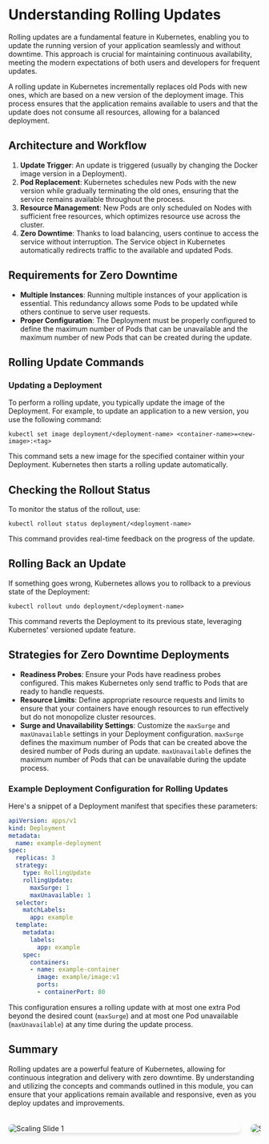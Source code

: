 # Understanding Rolling Updates

Rolling updates are a fundamental feature in Kubernetes, enabling you to update the running version of your application seamlessly and without downtime. This approach is crucial for maintaining continuous availability, meeting the modern expectations of both users and developers for frequent updates.

A rolling update in Kubernetes incrementally replaces old Pods with new ones, which are based on a new version of the deployment image. This process ensures that the application remains available to users and that the update does not consume all resources, allowing for a balanced deployment.

## Architecture and Workflow

1. **Update Trigger**: An update is triggered (usually by changing the Docker image version in a Deployment).
2. **Pod Replacement**: Kubernetes schedules new Pods with the new version while gradually terminating the old ones, ensuring that the service remains available throughout the process.
3. **Resource Management**: New Pods are only scheduled on Nodes with sufficient free resources, which optimizes resource use across the cluster.
4. **Zero Downtime**: Thanks to load balancing, users continue to access the service without interruption. The Service object in Kubernetes automatically redirects traffic to the available and updated Pods.

## Requirements for Zero Downtime

- **Multiple Instances**: Running multiple instances of your application is essential. This redundancy allows some Pods to be updated while others continue to serve user requests.
- **Proper Configuration**: The Deployment must be properly configured to define the maximum number of Pods that can be unavailable and the maximum number of new Pods that can be created during the update.

## Rolling Update Commands

### Updating a Deployment

To perform a rolling update, you typically update the image of the Deployment. For example, to update an application to a new version, you use the following command:

```shell
kubectl set image deployment/<deployment-name> <container-name>=<new-image>:<tag>
```

This command sets a new image for the specified container within your Deployment. Kubernetes then starts a rolling update automatically.

## Checking the Rollout Status

To monitor the status of the rollout, use:

```shell
kubectl rollout status deployment/<deployment-name>
```

This command provides real-time feedback on the progress of the update.

## Rolling Back an Update

If something goes wrong, Kubernetes allows you to rollback to a previous state of the Deployment:

```shell
kubectl rollout undo deployment/<deployment-name>
```

This command reverts the Deployment to its previous state, leveraging Kubernetes' versioned update feature.

## Strategies for Zero Downtime Deployments

- **Readiness Probes**: Ensure your Pods have readiness probes configured. This makes Kubernetes only send traffic to Pods that are ready to handle requests.
- **Resource Limits**: Define appropriate resource requests and limits to ensure that your containers have enough resources to run effectively but do not monopolize cluster resources.
- **Surge and Unavailability Settings**: Customize the `maxSurge` and `maxUnavailable` settings in your Deployment configuration. `maxSurge` defines the maximum number of Pods that can be created above the desired number of Pods during an update. `maxUnavailable` defines the maximum number of Pods that can be unavailable during the update process.

### Example Deployment Configuration for Rolling Updates

Here's a snippet of a Deployment manifest that specifies these parameters:

```yaml
apiVersion: apps/v1
kind: Deployment
metadata:
  name: example-deployment
spec:
  replicas: 3
  strategy:
    type: RollingUpdate
    rollingUpdate:
      maxSurge: 1
      maxUnavailable: 1
  selector:
    matchLabels:
      app: example
  template:
    metadata:
      labels:
        app: example
    spec:
      containers:
      - name: example-container
        image: example/image:v1
        ports:
        - containerPort: 80
```

This configuration ensures a rolling update with at most one extra Pod beyond the desired count (`maxSurge`) and at most one Pod unavailable (`maxUnavailable`) at any time during the update process.

## Summary

Rolling updates are a powerful feature of Kubernetes, allowing for continuous integration and delivery with zero downtime. By understanding and utilizing the concepts and commands outlined in this module, you can ensure that your applications remain available and responsive, even as you deploy updates and improvements.

<!DOCTYPE html>
<html lang="en">
<head>
<meta charset="UTF-8">
<meta name="viewport" content="width=device-width, initial-scale=1.0">
<title>Slide Presentation</title>
<style>
  .slide-container {
    display: flex;
    overflow-x: scroll;
    scroll-snap-type: x mandatory;
    -webkit-overflow-scrolling: touch;
    gap: 20px; /* Adds space between slides */
    padding: 20px; /* Adds some padding around slides */
    box-sizing: border-box;
  }
  .slide-container::-webkit-scrollbar {
    display: none; /* Hides scrollbar for webkit browsers */
  }
  .slide {
    flex: 0 0 auto;
    width: 100%;
    scroll-snap-align: start;
    border-radius: 10px; /* Optional: rounds corners of slides */
    box-shadow: 0 4px 6px rgba(0,0,0,0.1); /* Optional: adds shadow for depth */
    transition: transform 0.5s ease-in-out; /* Smooth transition for scaling */
  }
  .slide:hover {
    transform: scale(1.05); /* Scales up slide on hover for a dynamic effect */
  }
  img {
    max-width: 100%;
    height: auto;
    display: block;
    border-radius: 10px; /* Ensures the img fits the slide's rounded corners */
  }
</style>
</head>
<body>

<div class="slide-container">
  <div class="slide">
    <img src="https://raw.githubusercontent.com/CNCF-Lahore/Kubernetes-Bootcamp/main/asserts/module_06_rollingupdates1-4.svg" alt="Scaling Slide 1">
  </div>
  <div class="slide">
    <img src="https://raw.githubusercontent.com/CNCF-Lahore/Kubernetes-Bootcamp/main/asserts/module_06_rollingupdates2-4.svg" alt="Scaling Slide 2">
    
  </div>
  <div class="slide">
    <img src="https://raw.githubusercontent.com/CNCF-Lahore/Kubernetes-Bootcamp/main/asserts/module_06_rollingupdates3-4.svg" alt="Scaling Slide 2">
    
  </div>

  <div class="slide">
    <img src="https://raw.githubusercontent.com/CNCF-Lahore/Kubernetes-Bootcamp/main/asserts/module_06_rollingupdates4-4.svg" alt="Scaling Slide 2">
    
  </div>
</div>

</body>
</html>
